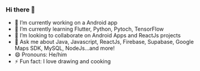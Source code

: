 ### Hi there 👋

<!--
**erickwgc/erickwgc** is a ✨ _special_ ✨ repository because its `README.md` (this file) appears on your GitHub profile.

Here are some ideas to get you started:
-->
- 🔭 I’m currently working on a Android app
- 🌱 I’m currently learning Flutter, Python, Pytoch, TensorFlow
- 👯 I’m looking to collaborate on Android Apps and ReactJs projects
- 💬 Ask me about Java, Javascript, ReactJs, Firebase, Supabase, Google Maps SDK, MySQL, NodeJs...and more!
- 😄 Pronouns: He/him
- ⚡ Fun fact: I love drawing and cooking

